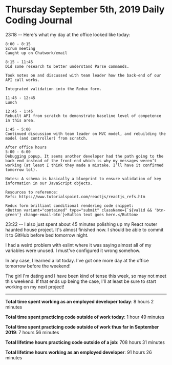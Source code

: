 # Thursday September 5th, 2019 Daily Coding Journal

23:18 -- Here's what my day at the office looked like today:
```
8:00 - 8:15
Scrum meeting
Caught up on Chatwork/email

8:15 - 11:45
Did some research to better understand Parse commands.

Took notes on and discussed with team leader how the back-end of our API call works.

Integrated validation into the Redux form.

11:45 - 12:45
Lunch

12:45 - 1:45
Rebuilt API from scratch to demonstrate baseline level of competence in this area.

1:45 - 5:00
Continued discussion with team leader on MVC model, and rebuilding the model (and controller) from scratch.

After office hours
5:00 - 6:00
Debugging popup. It seems another developer had the path going to the back-end instead of the front-end which is why my messages weren’t working (at least I think they made a mistake. I’ll have it confirmed tomorrow lol). 

Notes: A schema is basically a blueprint to ensure validation of key information in our JavaScript objects.

Resources to reference:
Refs: https://www.tutorialspoint.com/reactjs/reactjs_refs.htm

Redux form brilliant conditional rendering code snippet:
<Button variant="contained" type="submit" className={`${valid && 'btn-green'} change-email-btn`}>Button text goes here.</Button>
```
23:22 -- I also just spent about 45 minutes polishing up my React router haunted house project. It's almost finished now. I should be able to commit it to GitHub before bed tomorrow night.

I had a weird problem with eslint where it was saying almost all of my variables were unused. I must've configured it wrong somehow.

In any case, I learned a lot today. I've got one more day at the office tomorrow before the weekend!

The girl I'm dating and I have been kind of tense this week, so may not meet this weekend. If that ends up being the case, I'll at least be sure to start working on my next project!
___
**Total time spent working as an employed developer today**: 8 hours 2 minutes

**Total time spent practicing code outside of work today**: 1 hour 49 minutes

**Total time spent practicing code outside of work thus far in September 2019**: 7 hours 56 minutes

**Total lifetime hours practicing code outside of a job**: 708 hours 31 minutes

**Total lifetime hours working as an employed developer**: 91 hours 26 minutes